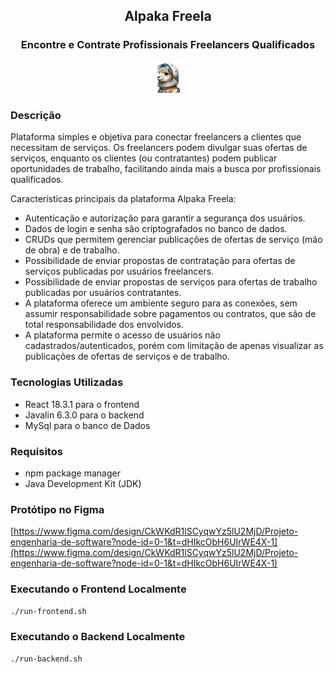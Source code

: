 <h2 align="center">Alpaka Freela</h2>

<h3 align="center">Encontre e Contrate Profissionais Freelancers Qualificados</h3>

<p align="center">
 <img src="./react-frontend/src/img/alpaca-astronaut.png" width="10%" alt="Image description">
</p> 

### Descrição
Plataforma simples e objetiva para conectar freelancers a clientes que necessitam de serviços. Os freelancers podem divulgar suas ofertas de serviços, enquanto os clientes (ou contratantes) podem publicar oportunidades de trabalho, facilitando ainda mais a busca por profissionais qualificados.

Características principais da plataforma Alpaka Freela:

- Autenticação e autorização para garantir a segurança dos usuários.
- Dados de login e senha são criptografados no banco de dados.
- CRUDs que permitem gerenciar publicações de ofertas de serviço (mão de obra) e de trabalho.
- Possibilidade de enviar propostas de contratação para ofertas de serviços publicadas por usuários freelancers.
- Possibilidade de enviar propostas de serviços para ofertas de trabalho publicadas por usuários contratantes.
- A plataforma oferece um ambiente seguro para as conexões, sem assumir responsabilidade sobre pagamentos ou contratos, que são de total responsabilidade dos envolvidos.
- A plataforma permite o acesso de usuários não cadastrados/autenticados, porém com limitação de apenas visualizar as publicações de ofertas de serviços e de trabalho.
  
### Tecnologias Utilizadas

- React 18.3.1 para o frontend
- Javalin 6.3.0 para o backend
- MySql para o banco de Dados

### Requisitos
- npm package manager
- Java Development Kit (JDK)

### Protótipo no Figma
[https://www.figma.com/design/CkWKdR1lSCyqwYz5lU2MjD/Projeto-engenharia-de-software?node-id=0-1&t=dHIkcObH6UIrWE4X-1](https://www.figma.com/design/CkWKdR1lSCyqwYz5lU2MjD/Projeto-engenharia-de-software?node-id=0-1&t=dHIkcObH6UIrWE4X-1)

### Executando o Frontend Localmente

```sh
./run-frontend.sh
```

### Executando o Backend Localmente
```sh
./run-backend.sh
```

